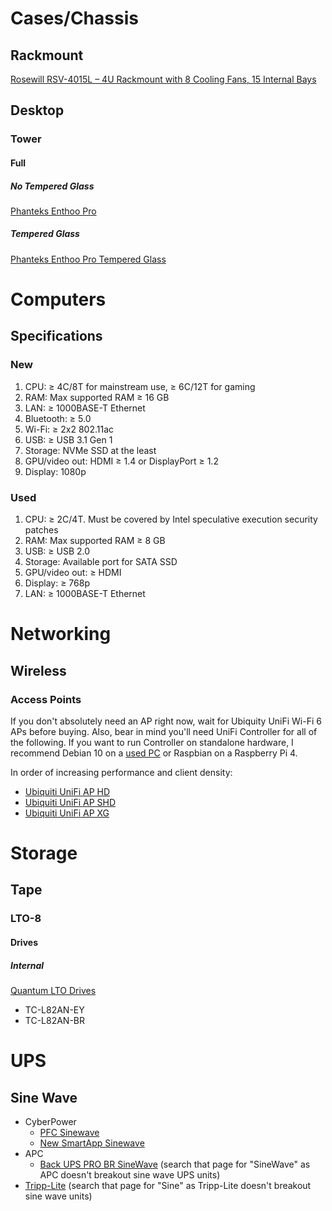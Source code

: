 # Cases/Chassis

## Rackmount

[Rosewill RSV-4015L – 4U Rackmount with 8 Cooling Fans, 15 Internal Bays](https://www.rosewill.com/product/rsv-4015l-4u-rackmount-with-8-cooling-fans-15-internal-bays/)

## Desktop

### Tower

#### Full

##### No Tempered Glass

[Phanteks Enthoo Pro](http://www.phanteks.com/Enthoo-Pro.html)

##### Tempered Glass

[Phanteks Enthoo Pro Tempered Glass](http://www.phanteks.com/Enthoo-Pro-TemperedGlass.html)

# Computers

## Specifications

### New

1. CPU: ≥ 4C/8T for mainstream use, ≥ 6C/12T for gaming
2. RAM: Max supported RAM ≥ 16 GB
3. LAN: ≥ 1000BASE-T Ethernet
4. Bluetooth: ≥ 5.0
5. Wi-Fi: ≥ 2x2 802.11ac
6. USB: ≥ USB 3.1 Gen 1
7. Storage: NVMe SSD at the least
8. GPU/video out: HDMI ≥ 1.4 or DisplayPort ≥ 1.2
9. Display: 1080p

### Used

1. CPU: ≥ 2C/4T. Must be covered by Intel speculative execution security patches 
2. RAM: Max supported RAM ≥ 8 GB
3. USB: ≥ USB 2.0
4. Storage: Available port for SATA SSD
5. GPU/video out: ≥ HDMI
6. Display: ≥ 768p
7. LAN: ≥ 1000BASE-T Ethernet

# Networking

## Wireless 

### Access Points

If you don't absolutely need an AP right now, wait for Ubiquity UniFi Wi-Fi 6 APs before buying. Also, bear in mind you'll need UniFi Controller for all of the following. If you want to run Controller on standalone hardware, I recommend Debian 10 on a [used PC](https://github.com/jdrch/Hardware#what-are-the-minimum-specs-you-recommend-for-any-used-pc) or Raspbian on a Raspberry Pi 4. 

In order of increasing performance and client density:

* [Ubiquiti UniFi AP HD](https://www.ubnt.com/downloads/datasheets/unifi/UniFi_UAP-AC-HD_DS.pdf)
* [Ubiquiti UniFi AP SHD](https://dl.ubnt.com/datasheets/unifi/UniFi_UAP-AC-SHD_DS.pdf)
* [Ubiquiti UniFi AP XG](https://dl.ubnt.com/datasheets/unifi/UniFi_XG_AP_DS.pdf)

# Storage

## Tape

### LTO-8

#### Drives

##### Internal

[Quantum LTO Drives](https://iq.quantum.com/exLink.asp?10444458OP44N16I37407297&view=1)
* TC-L82AN-EY
* TC-L82AN-BR

# UPS

## Sine Wave

* CyberPower
  * [PFC Sinewave](https://www.cyberpowersystems.com/products/ups/pfc-sinewave/)
  * [New SmartApp Sinewave](https://www.cyberpowersystems.com/products/ups/new-smart-app-sinewave/)
* APC
  * [Back UPS PRO BR SineWave](https://www.apc.com/shop/us/en/categories/power/uninterruptible-power-supply-ups-/computer-and-peripheral/back-ups-pro/N-1itz49c) (search that page for "SineWave" as APC doesn't breakout sine wave UPS units)
* [Tripp-Lite](https://www.tripplite.com/products/ups-battery-backup~11) (search that page for "Sine" as Tripp-Lite doesn't breakout sine wave units)